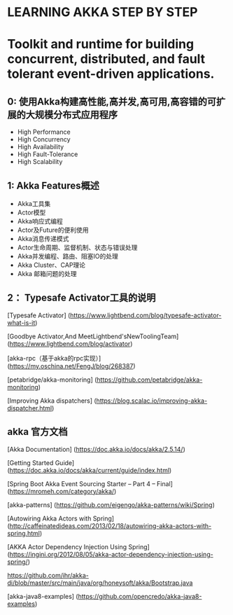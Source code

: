 #  LEARNING AKKA STEP BY STEP

#  Toolkit and runtime for building concurrent, distributed, and fault tolerant event-driven applications.

## 0: 使用Akka构建高性能,高并发,高可用,高容错的可扩展的大规模分布式应用程序
* High Performance
* High Concurrency
* High Availability
* High Fault-Tolerance
* High Scalability

## 1: Akka Features概述
* Akka工具集
* Actor模型
* Akka响应式编程
* Actor及Future的便利使用
* Akka消息传递模式
* Actor生命周期、监督机制、状态与错误处理
* Akka并发编程、路由、阻塞IO的处理
* Akka Cluster、CAP理论
* Akka 邮箱问题的处理

## 2： Typesafe Activator工具的说明

[Typesafe Activator] (https://www.lightbend.com/blog/typesafe-activator-what-is-it)

[Goodbye Activator,And MeetLightbend'sNewToolingTeam]   (https://www.lightbend.com/blog/activator)

[akka-rpc（基于akka的rpc实现）]    (https://my.oschina.net/FengJ/blog/268387)

[petabridge/akka-monitoring]    (https://github.com/petabridge/akka-monitoring)

[Improving Akka dispatchers]    (https://blog.scalac.io/improving-akka-dispatcher.html)


## akka 官方文档

[Akka Documentation]    (https://doc.akka.io/docs/akka/2.5.14/)

[Getting Started Guide] (https://doc.akka.io/docs/akka/current/guide/index.html)

[Spring Boot Akka Event Sourcing Starter – Part 4 – Final]  (https://mromeh.com/category/akka/)

[akka-patterns] (https://github.com/eigengo/akka-patterns/wiki/Spring)

[Autowiring Akka Actors with Spring]    (http://caffeinatedideas.com/2013/02/18/autowiring-akka-actors-with-spring.html)

[AKKA Actor Dependency Injection Using Spring]  (https://ingini.org/2012/08/05/akka-actor-dependency-injection-using-spring/)


https://github.com/ihr/akka-di/blob/master/src/main/java/org/honeysoft/akka/Bootstrap.java

[akka-java8-examples]   (https://github.com/opencredo/akka-java8-examples)
